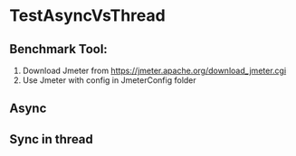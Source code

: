 # TestAsyncVsThread

## Benchmark Tool:
1. Download Jmeter from https://jmeter.apache.org/download_jmeter.cgi
2. Use Jmeter with config in JmeterConfig folder

## Async

## Sync in thread
